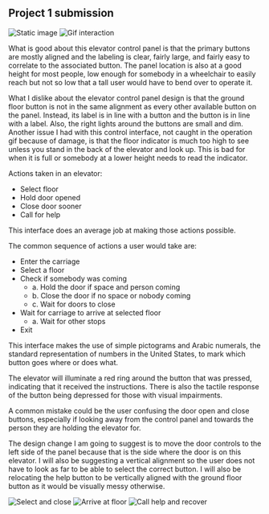 ## Project 1 submission
![Static image](https://github.com/BrianMichell/p1.Brian.Michell/blob/master/Interface_png.png?raw=true)
![Gif interaction](https://github.com/BrianMichell/p1.Brian.Michell/blob/master/Interface_interaction_gif.gif?raw=true)

What is good about this elevator control panel is that the primary buttons are mostly aligned and the labeling is clear, fairly large, and fairly easy to correlate to the associated button. The panel location is also at a good height for most people, low enough for somebody in a wheelchair to easily reach but not so low that a tall user would have to bend over to operate it.

What I dislike about the elevator control panel design is that the ground floor button is not in the same alignment as every other available button on the panel. Instead, its label is in line with a button and the button is in line with a label. Also, the right lights around the buttons are small and dim. Another issue I had with this control interface, not caught in the operation gif because of damage, is that the floor indicator is much too high to see unless you stand in the back of the elevator and look up. This is bad for when it is full or somebody at a lower height needs to read the indicator.

Actions taken in an elevator:
* Select floor
* Hold door opened
* Close door sooner
* Call for help

This interface does an average job at making those actions possible.

The common sequence of actions a user would take are:
+ Enter the carriage
+ Select a floor
+ Check if somebody was coming
    + a. Hold the door if space and person coming
    + b. Close the door if no space or nobody coming
    + c. Wait for doors to close
+ Wait for carriage to arrive at selected floor
    + a. Wait for other stops
+ Exit

This interface makes the use of simple pictograms and Arabic numerals, the standard representation of numbers in the United States, to mark which button goes where or does what. 

The elevator will illuminate a red ring around the button that was pressed, indicating that it received the instructions. There is also the tactile response of the button being depressed for those with visual impairments.

A common mistake could be the user confusing the door open and close buttons, especially if looking away from the control panel and towards the person they are holding the elevator for.

The design change I am going to suggest is to move the door controls to the left side of the panel because that is the side where the door is on this elevator. I will also be suggesting a vertical alignment so the user does not have to look as far to be able to select the correct button. I will also be relocating the help button to be vertically aligned with the ground floor button as it would be visually messy otherwise.

![Select and close](https://github.com/BrianMichell/p1.Brian.Michell/blob/master/Interface_selction_and_close.gif?raw=true)
![Arrive at floor](https://github.com/BrianMichell/p1.Brian.Michell/blob/master/Interface_reach_floor.gif?raw=true)
![Call help and recover](https://github.com/BrianMichell/p1.Brian.Michell/blob/master/Interface_call_help_and_recover.gif?raw=true)